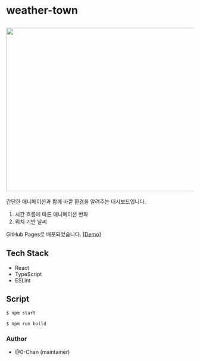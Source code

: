 # weather-town
<h2 align="center">
  <img src="https://user-images.githubusercontent.com/50035753/209622868-f265fe39-4ce7-46b4-8ba3-3eb35cffdad2.gif" width="686" height="439" align="center"/>
</h2>
간단한 애니메이션과 함께 바깥 환경을 알려주는 대시보드입니다.

1. 시간 흐름에 따른 애니메이션 변화
2. 위치 기반 날씨

GitHub Pages로 배포되었습니다. [[Demo](https://0-chan.github.io/weather-town/)]

## Tech Stack
- React
- TypeScript
- ESLint

## Script
```bash
$ npm start
```
```bash
$ npm run build
```

### Author
- @0-Chan (maintainer)
